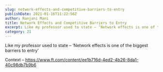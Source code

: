 ```yaml
---
slug: network-effects-and-competitive-barriers-to-entry
publishDate: 2021-01-16T11:22:56Z
author: Ranjani Mani
title: Network Effects and Competitive Barriers to Entry 
excerpt: Like my professor used to state – ‘Network effects is one of the biggest barriers to entry’ Context – https://www.ft.com/content/ee1b716d-4ed2-4b26-8da1-40c98db7b9b6 ... 
category: 21
---
```


Like my professor used to state – ‘Network effects is one of the biggest barriers to entry’

Context – https://www.ft.com/content/ee1b716d-4ed2-4b26-8da1-40c98db7b9b6